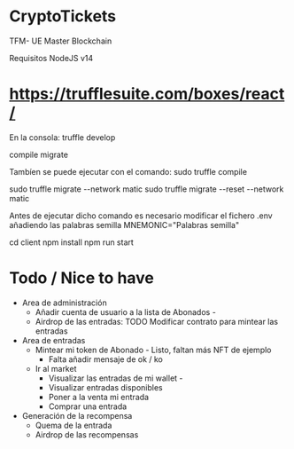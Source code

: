 # CryptoTickets

TFM- UE Master Blockchain

Requisitos NodeJS v14

# https://trufflesuite.com/boxes/react/

En la consola:
truffle develop

compile
migrate

Tambíen se puede ejecutar con el comando:
sudo truffle compile

sudo truffle migrate --network matic
sudo truffle migrate --reset --network matic

Antes de ejecutar dicho comando es necesario modificar el fichero .env añadiendo las palabras semilla
MNEMONIC="Palabras semilla"

cd client
npm install
npm run start

# Todo / Nice to have

- Area de administración
  - Añadir cuenta de usuario a la lista de Abonados -
  - Airdrop de las entradas: TODO Modificar contrato para mintear las entradas
- Area de entradas
  - Mintear mi token de Abonado - Listo, faltan más NFT de ejemplo
    - Falta añadir mensaje de ok / ko
  - Ir al market
    - Visualizar las entradas de mi wallet -
    - Visualizar entradas disponibles
    - Poner a la venta mi entrada
    - Comprar una entrada
- Generación de la recompensa
  - Quema de la entrada
  - Airdrop de las recompensas
